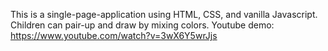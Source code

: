 This is a single-page-application using HTML, CSS, and vanilla Javascript. Children can pair-up and draw by mixing colors. 
Youtube demo: https://www.youtube.com/watch?v=3wX6Y5wrJjs
